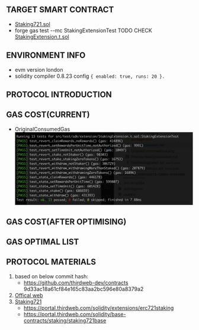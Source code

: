 ## TARGET SMART CONTRACT
*  [Staking721.sol](contracts/extension/Staking721.sol)
*  forge gas test --mc StakingExtensionTest TODO CHECK   [StakingExtension.t.sol](./src/test/sdk/extension/StakingExtension.t.sol)

## ENVIRONMENT INFO
* evm version london
* solidity compiler 0.8.23 config `{ enabled: true, runs: 20 }.`


## PROTOCOL INTRODUCTION

## GAS COST(CURRENT)
- OriginalConsumedGas
  <img src="OriginalConsumedGas.png" alt="external_result" width="1000"/>


## GAS COST(AFTER OPTIMISING)




## GAS OPTIMAL LIST











## PROTOCOL MATERIALS
1. based on below commit hash: 
    *   https://github.com/thirdweb-dev/contracts 9d33ac18a61cf84e165c83aa2bc596e80a8379a2
2. [Offical web](https://portal.thirdweb.com/contracts)
3. [Staking721](contracts/extension/Staking721.sol)
    * https://portal.thirdweb.com/solidity/extensions/erc721staking
    * https://portal.thirdweb.com/solidity/base-contracts/staking/staking721base
    

